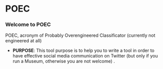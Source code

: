 # POEC

### Welcome to POEC

POEC, acronym of Probably Overengineered Classificator (currently not engineered at all) 


- **PURPOSE**: This tool purpose is to help you to write a tool in order to have effective social media communication on Twitter (but only if you run a Museum, otherwise you are not welcome) .



